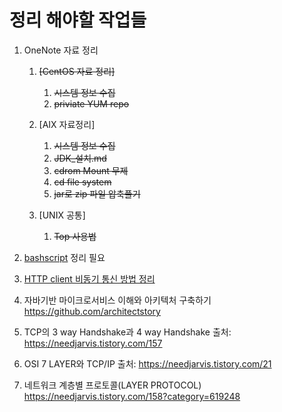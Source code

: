 # 정리 해야할 작업들

1. OneNote 자료 정리
    1. ~~[CentOS 자료 정리]~~
        1. ~~시스템 정보 수집~~
        1. ~~priviate YUM repo~~

    1. [AIX 자료정리]
        1. ~~시스템 정보 수집~~
        1. ~~JDK_설치.md~~
        1. ~~cdrom Mount 무제~~
        1. ~~cd file system~~
        1. ~~jar로 zip 파일 압축풀기~~

    1. [UNIX 공통]
        1. ~~Top 사용법~~

1. [bashscript](./OS/bashscript/README.md) 정리 필요

1. [HTTP client 비동기 통신 방법 정리](./Java/HttpClient-async-통신.md)

1. 자바기반 마이크로서비스 이해와 아키텍처 구축하기
https://github.com/architectstory

1. TCP의 3 way Handshake과 4 way Handshake
   출처: https://needjarvis.tistory.com/157

1. OSI 7 LAYER와 TCP/IP
   출처: https://needjarvis.tistory.com/21

1. 네트워크 계층별 프로토콜(LAYER PROTOCOL)
https://needjarvis.tistory.com/158?category=619248
